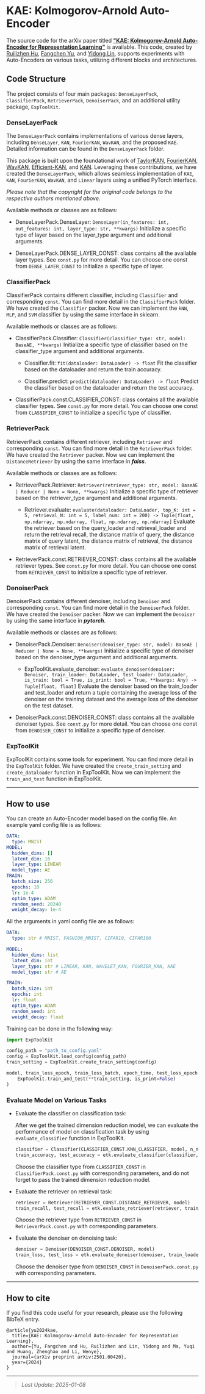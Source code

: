 # KAE: Kolmogorov-Arnold Auto-Encoder

The source code for the arXiv paper titled [**"KAE: Kolmogorov-Arnold Auto-Encoder for Representation Learning"**](https://arxiv.org/pdf/2501.00420) is available. This code, created by [Ruilizhen Hu](https://github.com/HuRuilizhen), [Fangchen Yu](https://github.com/SciYu), and [Yidong Lin](https://github.com/Asuna-L), supports experiments with Auto-Encoders on various tasks, utilizing different blocks and architectures.

## Code Structure

The project consists of four main packages: `DenseLayerPack`, `ClassifierPack`, `RetrieverPack`, `DenoiserPack`, and an additional utility package, `ExpToolKit`.

### DenseLayerPack

The `DenseLayerPack` contains implementations of various dense layers, including `DenseLayer`, `KAN`, `FourierKAN`, `WavKAN`, and the proposed `KAE`. Detailed information can be found in the `DenseLayerPack` folder.

This package is built upon the foundational work of [TaylorKAN](https://github.com/Muyuzhierchengse/TaylorKAN/), [FourierKAN](https://github.com/GistNoesis/FourierKAN/), [WavKAN](https://github.com/zavareh1/Wav-KAN), [Efficient-KAN](https://github.com/Blealtan/efficient-kan), and [KAN](https://github.com/KindXiaoming/pykan). Leveraging these contributions, we have created the `DenseLayerPack`, which allows seamless implementation of `KAE`, `KAN`, `FourierKAN`, `WavKAN`, and `Linear` layers using a unified PyTorch interface. 

*Please note that the copyright for the original code belongs to the respective authors mentioned above.*

Available methods or classes are as follows:

- DenseLayerPack.DenseLayer: `DenseLayer(in_features: int, out_features: int, layer_type: str, **kwargs)` Initialize a specific type of layer based on the layer_type argument and additional arguments.

- DenseLayerPack.DENSE_LAYER_CONST: class contains all the available layer types. See `const.py` for more detail. You can choose one const from `DENSE_LAYER_CONST` to initialize a specific type of layer.


### ClassifierPack

ClassifierPack contains different classifier, including `Classifier` and corresponding `const`. You can find more detail in the `ClassifierPack` folder. We have created the `Classifier` packer. Now we can implement the `kNN`, `MLP`, and `SVM` classifier by using the same interface in sklearn.

Available methods or classes are as follows:

- ClassifierPack.Classifier: `Classifier(classifier_type: str, model: BaseAE, **kwargs)` Initialize a specific type of classifier based on the classifier_type argument and additional arguments.

    - Classifier.fit: `fit(dataloader: DataLoader) -> float` Fit the classifier based on the dataloader and return the train accuracy.

    - Classifier.predict: `predict(dataloader: DataLoader) -> float` Predict the classifier based on the dataloader and return the test accuracy.

- ClassifierPack.const.CLASSIFIER_CONST: class contains all the available classifier types. See `const.py` for more detail. You can choose one const from `CLASSIFIER_CONST` to initialize a specific type of classifier.

### RetrieverPack

RetrieverPack contains different retriever, including `Retriever` and corresponding `const`. You can find more detail in the `RetrieverPack` folder. We have created the `Retriever` packer. Now we can implement the `DistanceRetriever` by using the same interface in ***faiss***.

Available methods or classes are as follows:

- RetrieverPack.Retriever: `Retriever(retriever_type: str, model: BaseAE | Reducer | None = None, **kwargs)` Initialize a specific type of retriever based on the retriever_type argument and additional arguments.

    - Retriever.evaluate: `evaluate(dataloader: DataLoader, top_K: int = 5, retrieval_N: int = 5, label_num: int = 200) -> Tuple[float, np.ndarray, np.ndarray, float, np.ndarray, np.ndarray]` Evaluate the retriever based on the query_loader and retrieval_loader and return the retrieval recall, the distance matrix of query, the distance matrix of query latent, the distance matrix of retrieval, the distance matrix of retrieval latent.

- RetrieverPack.const.RETRIEVER_CONST: class contains all the available retriever types. See `const.py` for more detail. You can choose one const from `RETRIEVER_CONST` to initialize a specific type of retriever.

### DenoiserPack

DenoiserPack contains different denoiser, including `Denoiser` and corresponding `const`. You can find more detail in the `DenoiserPack` folder. We have created the `Denoiser` packer. Now we can implement the `Denoiser` by using the same interface in ***pytorch***.

Available methods or classes are as follows:

- DenoiserPack.Denoiser: `Denoiser(denoiser_type: str, model: BaseAE | Reducer | None = None, **kwargs)` Initialize a specific type of denoiser based on the denoiser_type argument and additional arguments.

    - ExpToolKit.evaluate_denoiser: `evaluate_denoiser(denoiser: Denoiser, train_loader: DataLoader, test_loader: DataLoader, is_train: bool = True, is_print: bool = True, **kwargs: Any) -> Tuple[float, float]` Evaluate the denoiser based on the train_loader and test_loader and return a tuple containing the average loss of the denoiser on the training dataset and the average loss of the denoiser on the test dataset.

- DenoiserPack.const.DENOISER_CONST: class contains all the available denoiser types. See `const.py` for more detail. You can choose one const from `DENOISER_CONST` to initialize a specific type of denoiser.

### ExpToolKit

ExpToolKit contains some tools for experiment. You can find more detail in the `ExpToolKit` folder. We have created the `create_train_setting` and `create_dataloader` function in ExpToolKit. Now we can implement the `train_and_test` function in ExpToolKit.

---

## How to use

You can create an Auto-Encoder model based on the config file. An example yaml config file is as follows:

```yaml
DATA:
  type: MNIST
MODEL:
  hidden_dims: []
  latent_dim: 16
  layer_type: LINEAR
  model_type: AE
TRAIN:
  batch_size: 256
  epochs: 10
  lr: 1e-4
  optim_type: ADAM
  random_seed: 20240
  weight_decay: 1e-4
```

All the arguments in yaml config file are as follows:

```yaml
DATA:
  type: str # MNIST, FASHION_MNIST, CIFAR10, CIFAR100

MODEL:
  hidden_dims: list
  latent_dim: int 
  layer_type: str # LINEAR, KAN, WAVELET_KAN, FOURIER_KAN, KAE
  model_type: str # AE

TRAIN:
  batch_size: int
  epochs: int
  lr: float
  optim_type: ADAM
  random_seed: int
  weight_decay: float
```

Training can be done in the following way:

```python
import ExpToolKit

config_path = "path_to_config.yaml"
config = ExpToolKit.load_config(config_path)
train_setting = ExpToolKit.create_train_setting(config)

model, train_loss_epoch, train_loss_batch, epoch_time, test_loss_epoch = (
    ExpToolKit.train_and_test(**train_setting, is_print=False)
)
```

### Evaluate Model on Various Tasks

- Evaluate the classifier on classification task:

    After we get the trained dimension reduction model, we can evaluate the performance of model on classification task by using `evaluate_classifier` function in ExpToolKit. 

    ```python
    classifier = Classifier(CLASSIFIER_CONST.KNN_CLASSIFIER, model, n_neighbors=5)
    train_accuracy, test_accuracy = etk.evaluate_classifier(classifier, train_loader, test_loader)
    ```

    Choose the classifier type from `CLASSIFIER_CONST` in `ClassifierPack.const.py` with corresponding parameters, and do not forget to pass the trained dimension reduction model.

- Evaluate the retriever on retrieval task:

    ```python
    retriever = Retriever(RETRIEVER_CONST.DISTANCE_RETRIEVER, model)
    train_recall, test_recall = etk.evaluate_retriever(retriever, train_loader, test_loader, top_K=5, retrieval_N=5, label_num=200)
    ```

    Choose the retriever type from `RETRIEVER_CONST` in `RetrieverPack.const.py` with corresponding parameters.


- Evaluate the denoiser on denoising task:

    ```python
    denoiser = Denoiser(DENOISER_CONST.DENOISER, model)
    train_loss, test_loss = etk.evaluate_denoiser(denoiser, train_loader, test_loader, is_print=True, is_train=False, epochs=2, noise_type=DENOISER_CONST.SALT_AND_PEPPER_NOISE, noise_params=(0.05, 0.95))
    ```

    Choose the denoiser type from `DENOISER_CONST` in `DenoiserPack.const.py` with corresponding parameters.

---

## How to cite

If you find this code useful for your research, please use the following BibTeX entry.

```
@article{yu2024kae,
  title={KAE: Kolmogorov-Arnold Auto-Encoder for Representation Learning},
  author={Yu, Fangchen and Hu, Ruilizhen and Lin, Yidong and Ma, Yuqi and Huang, Zhenghao and Li, Wenye},
  journal={arXiv preprint arXiv:2501.00420},
  year={2024}
}
```

---

> *Last Update: 2025-01-08*